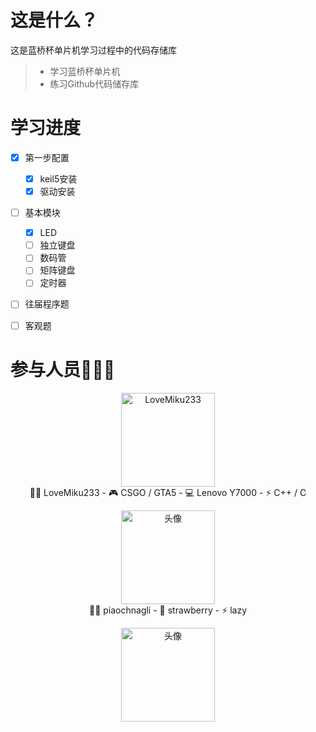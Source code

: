 # 这是什么？
这是蓝桥杯单片机学习过程中的代码存储库

> * 学习蓝桥杯单片机
> * 练习Github代码储存库

# 学习进度
- [x] 第一步配置
    - [x] keil5安装
    - [x] 驱动安装
- [ ] 基本模块
    - [x] LED
    - [ ] 独立键盘
    - [ ] 数码管
    - [ ] 矩阵键盘
    - [ ] 定时器
- [ ] 往届程序题
- [ ] 客观题


# 参与人员👨‍👦‍👦
<p align="center">
<a href= 严/> <img alt="LoveMiku233" width="150" height="150" src="严/tx.png" /><br/></a>
 👨‍💻 LoveMiku233 
- 🎮 CSGO / GTA5 
- 💻 Lenovo Y7000 
- ⚡ C++ / C  
</p>

<p align="center">
<a href= 薛/><img  src="薛/tx.png" width="150" height="150" alt="头像" /><br/></a>
 👨‍💻 piaochnagli 
- 🍓 strawberry
- ⚡  lazy
</p>

<p align="center">
<a href= 马/> <img src="马/tx.png" width="150" height="150" alt="头像" /><br/></a>
</p>
